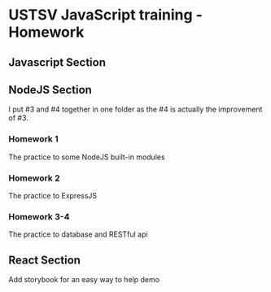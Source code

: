 # USTSV JavaScript training - Homework

## Javascript Section

## NodeJS Section

I put #3 and #4 together in one folder as the #4 is actually the improvement of #3.

### Homework 1

The practice to some NodeJS built-in modules

### Homework 2

The practice to ExpressJS

### Homework 3-4

The practice to database and RESTful api

## React Section

Add storybook for an easy way to help demo
